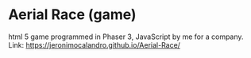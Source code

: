 # Aerial Race (game)
html 5 game programmed in Phaser 3, JavaScript by me for a company. 
Link: https://jeronimocalandro.github.io/Aerial-Race/
